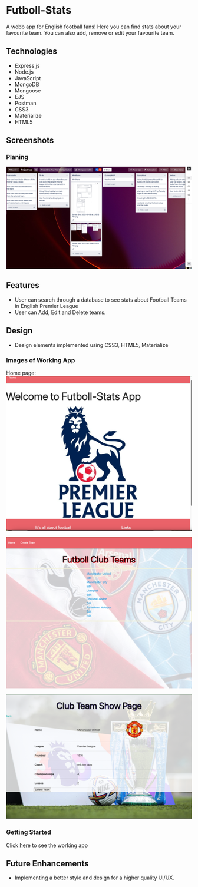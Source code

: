 # Futboll-Stats
A webb app for English football fans! Here you can find stats about your favourite team. You can also add, remove or edit your favourite team. 

## Technologies
- Express.js
- Node.js
- JavaScript
- MongoDB
- Mongoose
- EJS
- Postman
- CSS3
- Materialize
- HTML5

## Screenshots 

### Planing
![Screenshot](./public/Images/Trello%20Planing.png)

## Features
- User can search through a database to see stats about Football Teams in English Premier League
- User can Add, Edit and Delete teams.

## Design
- Design elements implemented using CSS3, HTML5, Materialize

### Images of Working App
Home page:
![Screenshot](./public/Images/Home%20Page.png)

![Screenshot](./public/Images/IndexPage.png)

![Screenshot](./public/Images/ShowPage.png)

### Getting Started
[Click here](https://futboll-stats.herokuapp.com/) to see the working app

## Future Enhancements
- Implementing a better style and design for a higher quality UI/UX.
